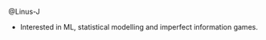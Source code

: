 @Linus-J
- Interested in ML, statistical modelling and imperfect information games.

<!---
Linus-J/Linus-J is a ✨ special ✨ repository because its `README.md` (this file) appears on your GitHub profile.
You can click the Preview link to take a look at your changes.
--->
